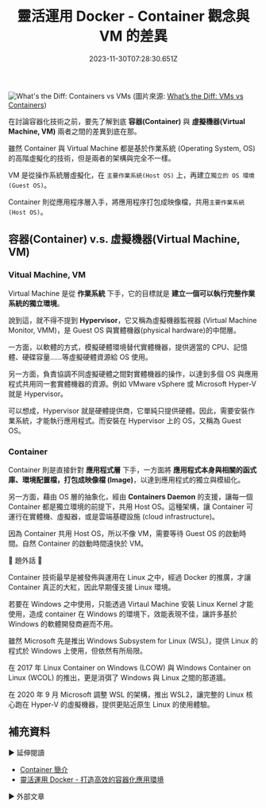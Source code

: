 ﻿---
title: 靈活運用 Docker - Container 觀念與 VM 的差異
description: 本文探討虛擬機器 (Virtual Machine, VM) 與容器 (Container) 技術的差異。 VM 是從操作系統層虛擬化，建立 Guest OS 環境；Container 則從應用程序層入手，將應用程序打包成映像檔，共用 Host OS。
date: 2023-11-30T07:28:30.651Z
tags:
  - Container
categories:
  - Container
keywords:
  - Docker
  - Host OS
  - Guest OS
slug: container-vm-difference
series: 靈活運用 Docker 打造高效的容器化應用環境
lastmod: 2023-12-02T00:08:11+08:00
---

![What's the Diff: Containers vs VMs](https://www.backblaze.com/blog/wp-content/uploads/2018/06/whats-the-diff-container-vs-vm.jpg)
(圖片來源: [What’s the Diff: VMs vs Containers](https://www.backblaze.com/blog/vm-vs-containers/))

在討論容器化技術之前，要先了解到底 **容器(Container)** 與 **虛擬機器(Virtual Machine, VM)** 兩者之間的差異到底在那。

雖然 Container 與 Virtual Machine 都是基於作業系統 (Operating System, OS) 的高階虛擬化的技術，但是兩者的架構與完全不一樣。

VM 是從操作系統層虛擬化，在 `主要作業系統(Host OS)` 上，再建立`獨立的 OS 環境(Guest OS)`。

Container 則從應用程序層入手，將應用程序打包成映像檔，共用`主要作業系統(Host OS)`。

## 容器(Container) v.s. 虛擬機器(Virtual Machine, VM)

### Vitual Machine, VM

Virtual Machine 是從 **作業系統** 下手，它的目標就是 **建立一個可以執行完整作業系統的獨立環境**。

說到這，就不得不提到 **Hypervisor**，它又稱為虛擬機器監視器 (Virtual Machine Monitor, VMM)，是 Guest OS 與實體機器(physical hardware)的中間層。

一方面，以軟體的方式，模擬硬體環境替代實體機器，提供適當的 CPU、記憶體、硬碟容量……等虛擬硬體資源給 OS 使用。

另一方面，負責協調不同虛擬硬體之間對實體機器的操作，以達到多個 OS 與應用程式共用同一套實體機器的資源。例如 VMware vSphere 或 Microsoft Hyper-V 就是 Hypervisor。

可以想成，Hypervisor 就是硬體提供商，它單純只提供硬體。因此，需要安裝作業系統，才能執行應用程式。而安裝在 Hypervisor 上的 OS，又稱為 Guest OS。

### Container

Container 則是直接針對 **應用程式層** 下手，一方面將 **應用程式本身與相關的函式庫、環境配置檔，打包成映像檔 (Image)**，以達到應用程式的獨立與模組化。

另一方面，藉由 OS 層的抽象化，經由 **Containers Daemon** 的支援，讓每一個 Container 都是獨立環境的前提下，共用 Host OS。這種架構，讓 Container 可運行在實體機、虛擬器，或是雲端基礎設施 (cloud infrastructure)。

因為 Container 共用 Host OS，所以不像 VM，需要等待 Guest OS 的啟動時間。自然 Container 的啟動時間遠快於 VM。

🔔 題外話 🔔

Container 技術最早是被發佈與運用在 Linux 之中，經過 Docker 的推廣，才讓 Container 真正的大紅，因此早期僅支援 Linux 環境。

若要在 Windows 之中使用，只能透過 Virtaul Machine 安裝 Linux Kernel 才能使用，造成 container 在 Windows 的環境下，效能表現不佳，讓許多基於 Windows 的軟體開發商避而不用。

雖然 Microsoft 先是推出 Windows Subsystem for Linux (WSL)，提供 Linux 的程式於 Windows 上使用，但依然有所局限。

在 2017 年 Linux Container on Windows (LCOW) 與 Windows Container on Linux (WCOL) 的推出，更是消弭了 Windows 與 Linux 之間的那道牆。

在 2020 年 9 月 Microsoft 調整 WSL 的架構，推出 WSL2，讓完整的 Linux 核心跑在 Hyper-V 的虛擬機器，提供更貼近原生 Linux 的使用體驗。

## 補充資料

▶ 延伸閱讀

- [Container 簡介](../../build-automated-deploy/container-intro/index.md)
- [靈活運用 Docker - 打造高效的容器化應用環境](../flexibly-use-docker-foreword/index.md)

▶ 外部文章
